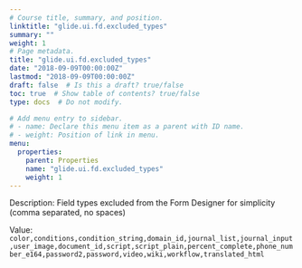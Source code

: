 ```yaml
---
# Course title, summary, and position.
linktitle: "glide.ui.fd.excluded_types"
summary: ""
weight: 1
# Page metadata.
title: "glide.ui.fd.excluded_types"
date: "2018-09-09T00:00:00Z"
lastmod: "2018-09-09T00:00:00Z"
draft: false  # Is this a draft? true/false
toc: true  # Show table of contents? true/false
type: docs  # Do not modify.

# Add menu entry to sidebar.
# - name: Declare this menu item as a parent with ID name.
# - weight: Position of link in menu.
menu:
  properties:
    parent: Properties
    name: "glide.ui.fd.excluded_types"
    weight: 1
---
```


Description: Field types excluded from the Form Designer for simplicity (comma separated, no spaces)


Value: `color,conditions,condition_string,domain_id,journal_list,journal_input,user_image,document_id,script,script_plain,percent_complete,phone_number_e164,password2,password,video,wiki,workflow,translated_html`